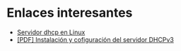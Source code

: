 # Enlaces interesantes

* [Servidor dhcp en Linux](https://rbgeek.wordpress.com/2012/04/29/how-to-install-the-dhcp-server-on-ubuntu-12-04lts/)
* [[PDF] Instalación y cofiguración del servidor DHCPv3](https://github.com/josedom24/serviciosgm_doc/raw/master/2018-2019/dhcp/doc/dhcp.pdf)
